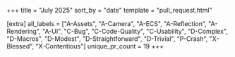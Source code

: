 +++
title = "July 2025"
sort_by = "date"
template = "pull_request.html"

[extra]
all_labels = ["A-Assets", "A-Camera", "A-ECS", "A-Reflection", "A-Rendering", "A-UI", "C-Bug", "C-Code-Quality", "C-Usability", "D-Complex", "D-Macros", "D-Modest", "D-Straightforward", "D-Trivial", "P-Crash", "X-Blessed", "X-Contentious"]
unique_pr_count = 19
+++
